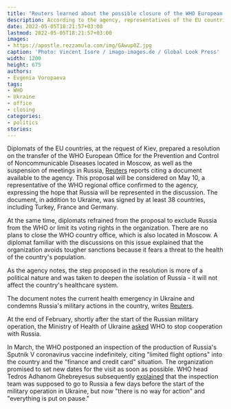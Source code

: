 ```yaml
---
title: "Reuters learned about the possible closure of the WHO European office in Russia"
description: According to the agency, representatives of the EU countries will discuss this initiative at a meeting on May 10. We are talking about the WHO European office for the fight against noncommunicable diseases, the closure of the country office in Moscow is not discussed now
date: 2022-05-05T18:21:57+03:00
lastmod: 2022-05-05T18:21:57+03:00
images:
- https://apostle.rezzamula.com/img/GAwup0Z.jpg
caption: 'Photo: Vincent Isore / imago-images.de / Global Look Press'
width: 1200
height: 675
authors:
- Evgenia Voropaeva
tags:
- WHO
- Ukraine
- office
- closing
categories:
- politics
stories:
---
```


Diplomats of the EU countries, at the request of Kiev, prepared a resolution on the transfer of the WHO European Office for the Prevention and Control of Noncommunicable Diseases located in Moscow, as well as the suspension of meetings in Russia, [Reuters](http://www.reuters.com/) reports citing a document available to the agency. This proposal will be considered on May 10, a representative of the WHO regional office confirmed to the agency, expressing the hope that Russia will be represented in the discussion. The document, in addition to Ukraine, was signed by at least 38 countries, including Turkey, France and Germany.

At the same time, diplomats refrained from the proposal to exclude Russia from the WHO or limit its voting rights in the organization. There are no plans to close the WHO country office, which is also located in Moscow. A diplomat familiar with the discussions on this issue explained that the organization avoids tougher sanctions because it fears a threat to the health of the country's population.

As the agency notes, the step proposed in the resolution is more of a political nature and was taken to deepen the isolation of Russia - it will not affect the country's healthcare system.

The document notes the current health emergency in Ukraine and condemns Russia's military actions in the country, writes [Reuters](http://www.reuters.com/).

At the end of February, shortly after the start of the Russian military operation, the Ministry of Health of Ukraine [asked](/news/621c07ee9a79472379456bb4) WHO to stop cooperation with Russia.

In March, the WHO postponed an inspection of the production of Russia's Sputnik V coronavirus vaccine indefinitely, citing "limited flight options" into the country and the "finance and credit card" situation. The organization promised to set new dates for the visit as soon as possible. WHO head Tedros Adhanom Ghebreyesus subsequently [explained](/news/6232098b9a79478101ab3912/) that the inspection team was supposed to go to Russia a few days before the start of the military operation in Ukraine, but now "there is no way for action" and "everything is put on pause."